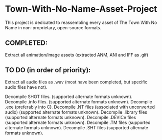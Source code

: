 # Town-With-No-Name-Asset-Project
This project is dedicated to reassembling every asset of The Town With No Name in non-proprietary, open-source formats.

<h2> COMPLETED: </h2>
Extract all animation/image assets (extracted ANM, ANI and IFF as .gif)

<h2> TO DO (in order of priority): </h2>
Extract all audio files as .wav (most have been completed, but specific audio files have not).</p>
<div>Decompile SHOT files. (supported alternate formats unknown).</div>
Decompile .info files. (supported alternate formats unknown).
Decompile .exe (preferably into C).
Decompile .NT files (associated with unconverted audio)  (supported alternate formats unknown).
Decompile .library files (supported alternate formats unknown).
Decompile .DEVICe files (supported alternate formats unknown).
Decompile .TM files (supported alternate formats unknown).
Decompile .SHT files (supported alternate formats unknown).
